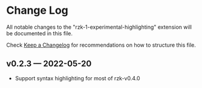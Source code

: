 # Change Log

All notable changes to the "rzk-1-experimental-highlighting" extension will be documented in this file.

Check [Keep a Changelog](http://keepachangelog.com/) for recommendations on how to structure this file.

## v0.2.3 — 2022-05-20

- Support syntax highlighting for most of rzk-v0.4.0